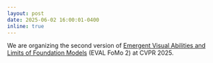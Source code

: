 ```yaml
---
layout: post
date: 2025-06-02 16:00:01-0400
inline: true
---
```


We are organizing the second version of [Emergent Visual Abilities and Limits of Foundation Models](https://sites.google.com/view/eval-fomo-2-cvpr/home) (EVAL FoMo 2) at CVPR 2025. 